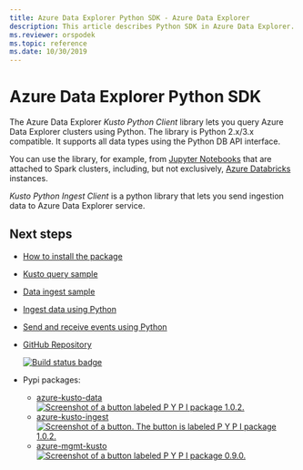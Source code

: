 ```yaml
---
title: Azure Data Explorer Python SDK - Azure Data Explorer
description: This article describes Python SDK in Azure Data Explorer.
ms.reviewer: orspodek
ms.topic: reference
ms.date: 10/30/2019
---
```

# Azure Data Explorer Python SDK

The Azure Data Explorer *Kusto Python Client* library lets you query Azure Data Explorer clusters using Python. 
The library is Python 2.x/3.x compatible. It supports all data types using the Python DB API interface.

You can use the library, for example, from [Jupyter Notebooks](https://jupyter.org/) that are attached to Spark clusters,
including, but not exclusively, [Azure Databricks](https://azure.microsoft.com/services/databricks/) instances.

*Kusto Python Ingest Client* is a python library that lets you send ingestion data to Azure Data Explorer service.

## Next steps

* [How to install the package](https://github.com/Azure/azure-kusto-python#install)

* [Kusto query sample](https://github.com/Azure/azure-kusto-python/blob/master/azure-kusto-data/tests/sample.py)

* [Data ingest sample](https://github.com/Azure/azure-kusto-python/blob/master/azure-kusto-ingest/tests/sample.py)

* [Ingest data using Python](https://docs.microsoft.com/azure/data-explorer/python-ingest-data)

* [Send and receive events using Python](https://docs.microsoft.com/azure/event-hubs/event-hubs-python-get-started-send)

* [GitHub Repository](https://github.com/Azure/azure-kusto-python)

    [![Build status badge](https://github.com/Azure/azure-kusto-python/actions/workflows/pythonpackage.yml/badge.svg)](https://github.com/Azure/azure-kusto-python/actions/workflows/pythonpackage.yml)

* Pypi packages:

    * [azure-kusto-data](https://pypi.org/project/azure-kusto-data/)
    [![Screenshot of a button labeled P Y P I package 1.0.2.](https://badge.fury.io/py/azure-kusto-data.svg)](https://badge.fury.io/py/azure-kusto-data)
    * [azure-kusto-ingest](https://pypi.org/project/azure-kusto-ingest/)
    [![Screenshot of a button. The button is labeled P Y P I package 1.0.2.](https://badge.fury.io/py/azure-kusto-ingest.svg)](https://badge.fury.io/py/azure-kusto-ingest)
    * [azure-mgmt-kusto](https://pypi.org/project/azure-mgmt-kusto/)
    [![Screenshot of a button labeled P Y P I package 0.9.0.](https://badge.fury.io/py/azure-mgmt-kusto.svg)](https://badge.fury.io/py/azure-mgmt-kusto)
